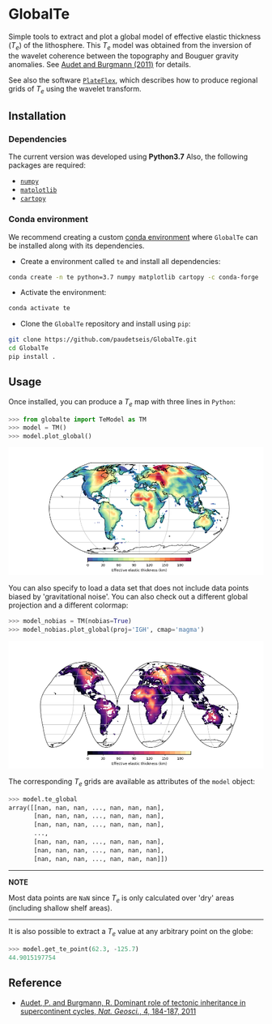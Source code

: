 # GlobalTe

Simple tools to extract and plot a global model of effective elastic thickness (<i>T<sub>e</sub></i>) 
of the lithosphere. This <i>T<sub>e</sub></i> model was obtained from the inversion of the wavelet
coherence between the topography and Bouguer gravity anomalies. See [Audet and Burgmann (2011)](#reference) 
for details.

See also the software [`PlateFlex`](https://paudetseis.github.io/PlateFlex/), which describes how to 
produce regional grids of <i>T<sub>e</sub></i> using the wavelet transform.

## Installation

### Dependencies

The current version was developed using **Python3.7**
Also, the following packages are required:

- [`numpy`](https://numpy.org)
- [`matplotlib`](https://matplotlib.org)
- [`cartopy`](https://scitools.org.uk/cartopy/docs/latest/#)

### Conda environment

We recommend creating a custom 
[conda environment](https://conda.io/docs/user-guide/tasks/manage-environments.html)
where `GlobalTe` can be installed along with its dependencies. 

- Create a environment called `te` and install all dependencies:

```bash
conda create -n te python=3.7 numpy matplotlib cartopy -c conda-forge
```

- Activate the environment:

```bash
conda activate te
```

- Clone the `GlobalTe` repository and install using `pip`:

```bash
git clone https://github.com/paudetseis/GlobalTe.git
cd GlobalTe
pip install .
```

## Usage

Once installed, you can produce a <i>T<sub>e</sub></i> map with three lines in `Python`:

```python
>>> from globalte import TeModel as TM
>>> model = TM()
>>> model.plot_global()
```

![](./data/Global_Te.Robinson.png)

You can also specify to load a data set that does not include data points biased by
'gravitational noise'. You can also check out a different global projection and a different
colormap:

```python
>>> model_nobias = TM(nobias=True)
>>> model_nobias.plot_global(proj='IGH', cmap='magma')
```

![](./data/Global_Te.nobias.IGH.png)

The corresponding <i>T<sub>e</sub></i> grids are available as attributes of the `model` object:

```python
>>> model.te_global
array([[nan, nan, nan, ..., nan, nan, nan],
       [nan, nan, nan, ..., nan, nan, nan],
       [nan, nan, nan, ..., nan, nan, nan],
       ...,
       [nan, nan, nan, ..., nan, nan, nan],
       [nan, nan, nan, ..., nan, nan, nan],
       [nan, nan, nan, ..., nan, nan, nan]])
```

***
**NOTE**

Most data points are `NaN` since <i>T<sub>e</sub></i> is only calculated over 'dry' areas (including
shallow shelf areas).

***

It is also possible to extract a <i>T<sub>e</sub></i> value at any arbitrary point on the globe:

```python
>>> model.get_te_point(62.3, -125.7)
44.9015197754
```

## Reference
* [Audet, P. and Burgmann, R. Dominant role of tectonic inheritance in supercontinent cycles, *Nat. Geosci.*, 4, 184-187, 2011](https://www.nature.com/articles/ngeo1080?cacheBust=1508215971286)

